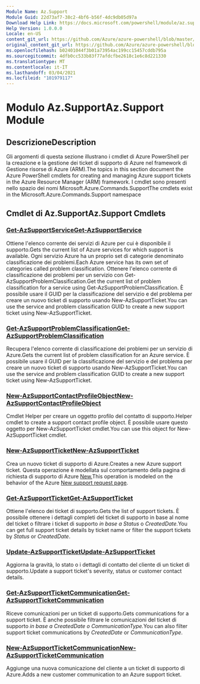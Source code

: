 ```yaml
---
Module Name: Az.Support
Module Guid: 22d73af7-38c2-4bf6-b56f-4dc9db05d97a
Download Help Link: https://docs.microsoft.com/powershell/module/az.support
Help Version: 1.0.0.0
Locale: en-US
content_git_url: https://github.com/Azure/azure-powershell/blob/master/src/Support/Support/help/Az.Support.md
original_content_git_url: https://github.com/Azure/azure-powershell/blob/master/src/Support/Support/help/Az.Support.md
ms.openlocfilehash: b02401044f3b01a73954ac199cc15457cddb795a
ms.sourcegitcommit: 4dfb0cc533b83f77afdcfbe2618c1e6c8d221330
ms.translationtype: MT
ms.contentlocale: it-IT
ms.lasthandoff: 03/04/2021
ms.locfileid: "101979117"
---
```

# <span data-ttu-id="96bd9-101">Modulo Az.Support</span><span class="sxs-lookup"><span data-stu-id="96bd9-101">Az.Support Module</span></span>
## <span data-ttu-id="96bd9-102">Descrizione</span><span class="sxs-lookup"><span data-stu-id="96bd9-102">Description</span></span>
<span data-ttu-id="96bd9-103">Gli argomenti di questa sezione illustrano i cmdlet di Azure PowerShell per la creazione e la gestione dei ticket di supporto di Azure nel framework di Gestione risorse di Azure (ARM).</span><span class="sxs-lookup"><span data-stu-id="96bd9-103">The topics in this section document the Azure PowerShell cmdlets for creating and managing Azure support tickets in the Azure Resource Manager (ARM) framework.</span></span> <span data-ttu-id="96bd9-104">I cmdlet sono presenti nello spazio dei nomi Microsoft.Azure.Commands.Support</span><span class="sxs-lookup"><span data-stu-id="96bd9-104">The cmdlets exist in the Microsoft.Azure.Commands.Support namespace</span></span>

## <span data-ttu-id="96bd9-105">Cmdlet di Az.Support</span><span class="sxs-lookup"><span data-stu-id="96bd9-105">Az.Support Cmdlets</span></span>
### [<span data-ttu-id="96bd9-106">Get-AzSupportService</span><span class="sxs-lookup"><span data-stu-id="96bd9-106">Get-AzSupportService</span></span>](Get-AzSupportService.md)
<span data-ttu-id="96bd9-107">Ottiene l'elenco corrente dei servizi di Azure per cui è disponibile il supporto.</span><span class="sxs-lookup"><span data-stu-id="96bd9-107">Gets the current list of Azure services for which support is available.</span></span> <span data-ttu-id="96bd9-108">Ogni servizio Azure ha un proprio set di categorie denominato classificazione dei problemi.</span><span class="sxs-lookup"><span data-stu-id="96bd9-108">Each Azure service has its own set of categories called problem classification.</span></span> <span data-ttu-id="96bd9-109">Ottenere l'elenco corrente di classificazione dei problemi per un servizio con Get-AzSupportProblemClassification.</span><span class="sxs-lookup"><span data-stu-id="96bd9-109">Get the current list of problem classification for a service using Get-AzSupportProblemClassification.</span></span> <span data-ttu-id="96bd9-110">È possibile usare il GUID per la classificazione del servizio e del problema per creare un nuovo ticket di supporto usando New-AzSupportTicket.</span><span class="sxs-lookup"><span data-stu-id="96bd9-110">You can use the service and problem classification GUID to create a new support ticket using New-AzSupportTicket.</span></span>

### [<span data-ttu-id="96bd9-111">Get-AzSupportProblemClassification</span><span class="sxs-lookup"><span data-stu-id="96bd9-111">Get-AzSupportProblemClassification</span></span>](Get-AzSupportProblemClassification.md)
<span data-ttu-id="96bd9-112">Recupera l'elenco corrente di classificazione dei problemi per un servizio di Azure.</span><span class="sxs-lookup"><span data-stu-id="96bd9-112">Gets the current list of problem classification for an Azure service.</span></span> <span data-ttu-id="96bd9-113">È possibile usare il GUID per la classificazione del servizio e del problema per creare un nuovo ticket di supporto usando New-AzSupportTicket.</span><span class="sxs-lookup"><span data-stu-id="96bd9-113">You can use the service and problem classification GUID to create a new support ticket using New-AzSupportTicket.</span></span> 

### [<span data-ttu-id="96bd9-114">New-AzSupportContactProfileObject</span><span class="sxs-lookup"><span data-stu-id="96bd9-114">New-AzSupportContactProfileObject</span></span>](New-AzSupportContactProfileObject.md)
<span data-ttu-id="96bd9-115">Cmdlet Helper per creare un oggetto profilo del contatto di supporto.</span><span class="sxs-lookup"><span data-stu-id="96bd9-115">Helper cmdlet to create a support contact profile object.</span></span> <span data-ttu-id="96bd9-116">È possibile usare questo oggetto per New-AzSupportTicket cmdlet.</span><span class="sxs-lookup"><span data-stu-id="96bd9-116">You can use this object for New-AzSupportTicket cmdlet.</span></span>

### [<span data-ttu-id="96bd9-117">New-AzSupportTicket</span><span class="sxs-lookup"><span data-stu-id="96bd9-117">New-AzSupportTicket</span></span>](New-AzSupportTicket.md)
<span data-ttu-id="96bd9-118">Crea un nuovo ticket di supporto di Azure.</span><span class="sxs-lookup"><span data-stu-id="96bd9-118">Creates a new Azure support ticket.</span></span> <span data-ttu-id="96bd9-119">Questa operazione è modellata sul comportamento della pagina di richiesta di supporto di Azure [New.](https://portal.azure.com/#blade/Microsoft_Azure_Support/HelpAndSupportBlade/overview)</span><span class="sxs-lookup"><span data-stu-id="96bd9-119">This operation is modeled on the behavior of the Azure [New support request page](https://portal.azure.com/#blade/Microsoft_Azure_Support/HelpAndSupportBlade/overview).</span></span>

### [<span data-ttu-id="96bd9-120">Get-AzSupportTicket</span><span class="sxs-lookup"><span data-stu-id="96bd9-120">Get-AzSupportTicket</span></span>](Get-AzSupportTicket.md)
<span data-ttu-id="96bd9-121">Ottiene l'elenco dei ticket di supporto.</span><span class="sxs-lookup"><span data-stu-id="96bd9-121">Gets the list of support tickets.</span></span> <span data-ttu-id="96bd9-122">È possibile ottenere i dettagli completi del ticket di supporto in base al nome del ticket o filtrare i ticket di supporto *in base a Status* o *CreatedDate.*</span><span class="sxs-lookup"><span data-stu-id="96bd9-122">You can get full support ticket details by ticket name or filter the support tickets by *Status* or *CreatedDate*.</span></span>

### [<span data-ttu-id="96bd9-123">Update-AzSupportTicket</span><span class="sxs-lookup"><span data-stu-id="96bd9-123">Update-AzSupportTicket</span></span>](Update-AzSupportTicket.md)
<span data-ttu-id="96bd9-124">Aggiorna la gravità, lo stato o i dettagli di contatto del cliente di un ticket di supporto.</span><span class="sxs-lookup"><span data-stu-id="96bd9-124">Update a support ticket's severity, status or customer contact details.</span></span>

### [<span data-ttu-id="96bd9-125">Get-AzSupportTicketCommunication</span><span class="sxs-lookup"><span data-stu-id="96bd9-125">Get-AzSupportTicketCommunication</span></span>](Get-AzSupportTicketCommunication.md)
<span data-ttu-id="96bd9-126">Riceve comunicazioni per un ticket di supporto.</span><span class="sxs-lookup"><span data-stu-id="96bd9-126">Gets communications for a support ticket.</span></span> <span data-ttu-id="96bd9-127">È anche possibile filtrare le comunicazioni del ticket di supporto *in base a CreatedDate* *o CommunicationType.*</span><span class="sxs-lookup"><span data-stu-id="96bd9-127">You can also filter support ticket communications by *CreatedDate* or *CommunicationType*.</span></span> 

### [<span data-ttu-id="96bd9-128">New-AzSupportTicketCommunication</span><span class="sxs-lookup"><span data-stu-id="96bd9-128">New-AzSupportTicketCommunication</span></span>](New-AzSupportTicketCommunication.md)
<span data-ttu-id="96bd9-129">Aggiunge una nuova comunicazione del cliente a un ticket di supporto di Azure.</span><span class="sxs-lookup"><span data-stu-id="96bd9-129">Adds a new customer communication to an Azure support ticket.</span></span> 




